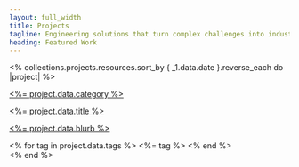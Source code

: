 ```yaml
---
layout: full_width
title: Projects
tagline: Engineering solutions that turn complex challenges into industry-leading innovations.
heading: Featured Work
---
```


<div class="mx-auto mt-12 grid max-w-xl gap-16 lg:max-w-none lg:grid-cols-3 md:grid-cols-2">
  <% collections.projects.resources.sort_by { _1.data.date }.reverse_each do |project| %>
    <div class="flex flex-col overflow-hidden rounded-lg shadow-lg">
      <a href="<%= relative_url project.relative_url %>">
        <div class="flex-shrink-0">
          <img class="h-60 w-full object-cover" src="<%= relative_url project.data.image_url %>" alt="">
        </div>
        <div class="flex flex-1 flex-col justify-between bg-white p-6">
          <div class="flex-1">
            <p class="text-sm font-medium text-indigo-600">
              <a href="<%= relative_url project.relative_url %>">
                <%= project.data.category %>
              </a>
            </p>
            <a href="<%= relative_url project.relative_url %>" class="mt-2 block">
              <p class="text-3xl font-semibold text-gray-900">
                <%= project.data.title %>
              </p>
              <p class="mt-3 text-base text-gray-500">
                <%= project.data.blurb %>
              </p>
            </a>
          </div>
          <div class="mt-6 flex items-center">
            <% for tag in project.data.tags %>
              <span class="mr-1 inline-flex items-center rounded-full bg-blue-100 px-2.5 py-0.5 text-xs font-medium text-blue-800"><%= tag %></span>
            <% end %>
          </div>
        </div>
      </a>
    </div>
  <% end %>
</div>
